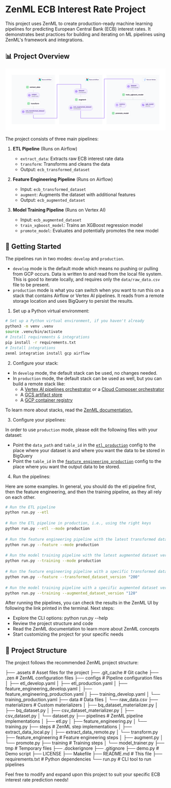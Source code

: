 # ZenML ECB Interest Rate Project

This project uses ZenML to create production-ready machine learning pipelines for predicting European Central Bank (ECB) interest rates. It demonstrates best practices for building and iterating on ML pipelines using ZenML's framework and integrations.

## 📊 Project Overview

![Preview of all pipelines](.assets/zenml_airflow_vertex_gcp_mlops.png)

The project consists of three main pipelines:

1. **ETL Pipeline** (Runs on Airflow)
   - `extract_data`: Extracts raw ECB interest rate data
   - `transform`: Transforms and cleans the data
   - Output: `ecb_transformed_dataset`

2. **Feature Engineering Pipeline** (Runs on Airflow)
   - Input: `ecb_transformed_dataset` 
   - `augment`: Augments the dataset with additional features
   - Output: `ecb_augmented_dataset`

3. **Model Training Pipeline** (Runs on Vertex AI)
   - Input: `ecb_augmented_dataset` 
   - `train_xgboost_model`: Trains an XGBoost regression model
   - `promote_model`: Evaluates and potentially promotes the new model

## 🚀 Getting Started

The pipelines run in two modes: `develop` and `production`. 

- `develop` mode is the default mode which means no pushing or pulling from GCP occurs. Data is written to and read from
the local file system. This is good to iterate locally, and requires only the `data/raw_data.csv` file to be present.
- `production` mode is what you can switch when you want to run this on a stack that contains Airflow or Vertex AI pipelines. 
It reads from a remote storage location and uses BigQuery to persist the results.

1. Set up a Python virtual environment:

```bash
# Set up a Python virtual environment, if you haven't already
python3 -m venv .venv
source .venv/bin/activate
# Install requirements & integrations
pip install -r requirements.txt
# Install integrations
zenml integration install gcp airflow
```

2. Configure your stack:

- In `develop` mode, the default stack can be used, no changes needed.
- In `production` mode, the default stack can be used as well, but you can build a remote stack like:
  -  A [Vertex AI pipelines orchestrator](https://docs.zenml.io/stack-components/orchestrators/vertex) or a [Cloud Composer orchestrator ](https://docs.zenml.io/stack-components/orchestrators/airflow)
  - A [GCS artifact store](https://docs.zenml.io/stack-components/artifact-stores/gcp)
  - A [GCP container registry](https://docs.zenml.io/stack-components/container-registries/gcp)

To learn more about stacks, read the [ZenML documentation.](https://docs.zenml.io/how-to/stack-deployment)

3. Configure your pipelines:

In order to use `production` mode, please edit the following files with your dataset:

- Point the `data_path` and `table_id` in the [`etl_production`](configs/etl_production.yaml) config to the place where your dataset is
and where you want the data to be stored in BigQuery
- Point the `table_id` in the [`feature_engineering_production`](configs/feature_engineering_production.yaml) config to the place where
you want the output data to be stored.

4. Run the pipelines:

Here are some examples. In general, you should do the etl pipeline first, then the feature engineering, and then the training
pipeline, as they all rely on each other.

```bash
# Run the ETL pipeline
python run.py --etl

# Run the ETL pipeline in production, i.e., using the right keys
python run.py --etl --mode production

# Run the feature engineering pipeline with the latest transformed dataset version
python run.py --feature --mode production

# Run the model training pipeline with the latest augmented dataset version
python run.py --training --mode production

# Run the feature engineering pipeline with a specific transformed dataset version
python run.py --feature --transformed_dataset_version "200"

# Run the model training pipeline with a specific augmented dataset version
python run.py --training --augmented_dataset_version "120"
```

After running the pipelines, you can check the results in the ZenML UI by following the link printed in the terminal.
Next steps:

- Explore the CLI options: python run.py --help
- Review the project structure and code
- Read the ZenML documentation to learn more about ZenML concepts
- Start customizing the project for your specific needs

## 📜 Project Structure

The project follows the recommended ZenML project structure:

├── .assets                  # Asset files for the project
├── .git_cache               # Git cache
├── .zen                     # ZenML configuration files
├── configs                  # Pipeline configuration files
│   ├── etl_develop.yaml
│   ├── etl_production.yaml
│   ├── feature_engineering_develop.yaml
│   ├── feature_engineering_production.yaml
│   ├── training_develop.yaml
│   └── training_production.yaml
├── data                     # Data files
│   └── raw_data.csv
├── materializers            # Custom materializers
│   ├── bq_dataset_materializer.py
│   ├── bq_dataset.py
│   ├── csv_dataset_materializer.py
│   ├── csv_dataset.py
│   └── dataset.py
├── pipelines                # ZenML pipeline implementations
│   ├── etl.py
│   ├── feature_engineering.py
│   └── training.py
├── steps                    # ZenML step implementations
│   ├── extract_data_local.py
│   ├── extract_data_remote.py
│   └── transform.py
├── feature_engineering      # Feature engineering steps
│   ├── augment.py
│   └── promote.py
├── training                 # Training steps
│   └── model_trainer.py
├── tmp                      # Temporary files
├── .dockerignore
├── .gitignore
├── demo.py                  # Demo script
├── LICENSE
├── Makefile
├── README.md                # This file
├── requirements.txt         # Python dependencies
└── run.py                   # CLI tool to run pipelines

Feel free to modify and expand upon this project to suit your specific ECB interest rate prediction needs!